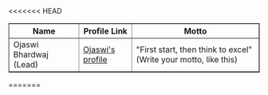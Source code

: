 <table border="1">
  <thead>
    <tr>
      <th>Name</th>
      <th>Profile Link</th>
      <th>Motto</th>
    </tr>
  </thead>
  <tbody>
    <!-- Add you details here like this one -->
    <tr>
      <td>Ojaswi Bhardwaj (Lead)</td>
      <td><a href="https://www.github.com/ojaswi1234" target="_blank">Ojaswi's profile</a></td>
      <td>"First start, then think to excel" (Write your motto, like this)</td>
    </tr>
    <!-- Add below this line -->
  </tbody>
<<<<<<< HEAD
</table>
=======
</table>

